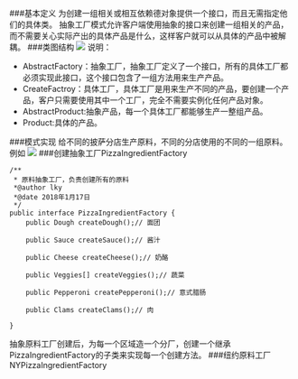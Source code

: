 ###基本定义
为创建一组相关或相互依赖德对象提供一个接口，而且无需指定他们的具体类。
抽象工厂模式允许客户端使用抽象的接口来创建一组相关的产品，而不需要关心实际产出的具体产品是什么，这样客户就可以从具体的产品中被解耦。
###类图结构
![](https://i.imgur.com/bUb8q02.png)
说明：
- AbstractFactory：抽象工厂，抽象工厂定义了一个接口，所有的具体工厂都必须实现此接口，这个接口包含了一组方法用来生产产品。
- CreateFactroy：具体工厂，具体工厂是用来生产不同的产品，要创建一个产品，客户只需要使用其中一个工厂，完全不需要实例化任何产品对象。
- AbstractProduct:抽象产品，每一个具体工厂都能够生产一整组产品。
- Product:具体的产品。

###模式实现
给不同的披萨分店生产原料，不同的分店使用的不同的一组原料。例如
![](https://i.imgur.com/uOdx9zf.png)
###创建抽象工厂PizzaIngredientFactory

	/**
	 * 原料抽象工厂，负责创建所有的原料
	 *@author lky
	 *@date 2018年1月17日
	 */
	public interface PizzaIngredientFactory {
		public Dough createDough();// 面团
		
		public Sauce createSauce();// 酱汁
		
		public Cheese createCheese();// 奶酪
		
		public Veggies[] createVeggies();// 蔬菜
		
		public Pepperoni createPepperoni();// 意式腊肠
		
		public Clams createClams();// 肉
	
	}
抽象原料工厂创建后，为每一个区域造一个分厂，创建一个继承PizzaIngredientFactory的子类来实现每一个创建方法。
###纽约原料工厂NYPizzaIngredientFactory

